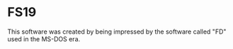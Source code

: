 # FS19

This software was created by being impressed by the software called "FD" used in the MS-DOS era.

